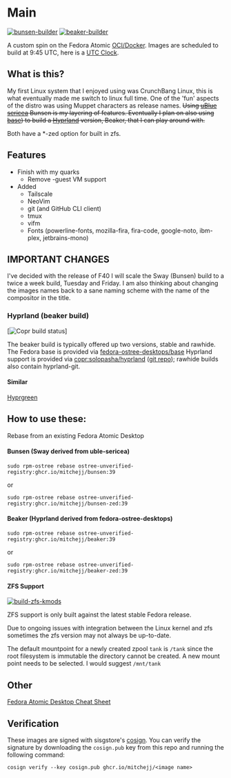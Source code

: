 # Main
[![bunsen-builder](https://github.com/mitchejj/ostree-quarks/actions/workflows/sway-build.yml/badge.svg)](https://github.com/mitchejj/ostree-quarks/actions/workflows/sway-build.yml)
[![beaker-builder](https://github.com/mitchejj/ostree-quarks/actions/workflows/ng-build.yml/badge.svg)](https://github.com/mitchejj/ostree-quarks/actions/workflows/ng-build.yml)

A custom spin on the Fedora Atomic [OCI/Docker](https://fedoraproject.org/wiki/Changes/OstreeNativeContainerStabley). Images are scheduled to build at 9:45 UTC, here is a [UTC Clock](https://time.is/UTC).

## What is this?

My first Linux system that I enjoyed using was CrunchBang Linux, this is what eventually made me switch to linux full time. One of the 'fun' aspects of the distro was using Muppet characters as release names. ~~Using [uBlue](http://github.com/uble-os/main) [sericea][ublue-sericea] Bunsen is my layering of features. Eventually I plan on also using [base][ublue-base]) to build a [Hyprland](https://hyprland.org/) version, Beaker, that I can play around with.~~

Both have a \*-zed option for built in zfs. 

[ublue-sericea]: https://github.com/ublue-os/main/pkgs/container/base-sericea
[ublue-base]: https://github.com/ublue-os/main/pkgs/container/base-main


## Features

- Finish with my quarks
  - Remove
    -guest VM support
- Added
  - Tailscale
  - NeoVim
  - git (and GitHub CLI client)
  - tmux
  - vifm
  - Fonts (powerline-fonts, mozilla-fira, fira-code, google-noto, ibm-plex, jetbrains-mono)

## IMPORTANT CHANGES

I've decided with the release of F40 I will scale the Sway (Bunsen) build to a twice a week build, Tuesday and Friday. I am also thinking about changing the images names back to a sane naming scheme with the name of the compositor in the title.

### Hyprland (beaker build)
[![Copr build status](https://copr.fedorainfracloud.org/coprs/solopasha/hyprland/package/hyprland/status_image/last_build.png)]

The beaker build is typically offered up two versions, stable and rawhide. The Fedora base is provided via [fedora-ostree-desktops/base](https://quay.io/repository/fedora-ostree-desktops/base?tab=tags&tag=latest) Hyprland support is provided via [copr:solopasha/hyprland](https://copr.fedorainfracloud.org/coprs/solopasha/hyprland/) ([git repo](https://github.com/solopasha/hyprlandRPM)); rawhide builds also contain hyprland-git.

#### Similar
[Hyprgreen](https://github.com/hyprgreen/main)

## How to use these:

Rebase from an existing Fedora Atomic Desktop

#### Bunsen (Sway derived from uble-sericea)  

    sudo rpm-ostree rebase ostree-unverified-registry:ghcr.io/mitchejj/bunsen:39

or
    
    sudo rpm-ostree rebase ostree-unverified-registry:ghcr.io/mitchejj/bunsen-zed:39


#### Beaker (Hyprland derived from fedora-ostree-desktops)


    sudo rpm-ostree rebase ostree-unverified-registry:ghcr.io/mitchejj/beaker:39

or

    sudo rpm-ostree rebase ostree-unverified-registry:ghcr.io/mitchejj/beaker-zed:39


#### ZFS Support
[![build-zfs-kmods](https://github.com/mitchejj/ostree-zfs-kmod/actions/workflows/build.yml/badge.svg)](https://github.com/mitchejj/ostree-zfs-kmod/actions/workflows/build.yml)

ZFS support is only built against the latest stable Fedora release.

Due to ongoing issues with integration between the Linux kernel and zfs sometimes the zfs version may not always be up-to-date.

The default mountpoint for a newly created zpool `tank` is `/tank` since the root filesystem is immutable the directory cannot be created. A new mount point needs to be selected. I would suggest `/mnt/tank`

## Other

[Fedora Atomic Desktop Cheat Sheet](https://docs.fedoraproject.org/en-US/fedora-silverblue/_attachments/silverblue-cheatsheet.pdf)

## Verification

These images are signed with sisgstore's [cosign](https://docs.sigstore.dev/cosign/overview/). You can verify the signature by downloading the `cosign.pub` key from this repo and running the following command:

    cosign verify --key cosign.pub ghcr.io/mitchejj/<image name>

